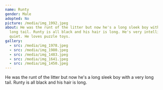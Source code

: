 ```yaml
---
name: Runty
gender: Male
adopted: No
picture: /media/img_1992.jpeg
about: He was the runt of the litter but now he's a long sleek boy with a very
  long tail. Runty is all black and his hair is long. He's very intelligent and
  quiet. He loves puzzle toys.
gallery:
  - src: /media/img_1978.jpeg
  - src: /media/img_1980.jpeg
  - src: /media/img_1483.jpeg
  - src: /media/img_1641.jpeg
  - src: /media/img_1450.jpeg
---
```

He was the runt of the litter but now he's a long sleek boy with a very long tail. Runty is all black and his hair is long.